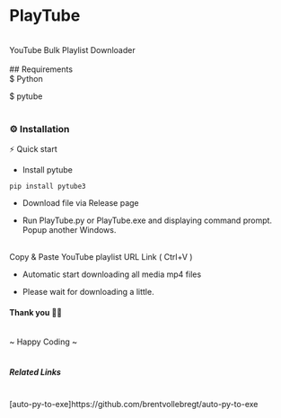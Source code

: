 # PlayTube

<br>
YouTube Bulk Playlist Downloader
<br>
<br>
## Requirements

<br>
$ Python

$ pytube
<br>
<br>
### ⚙️ Installation

⚡  Quick start

* Install pytube

```
pip install pytube3
```

* Download file via Release page

* Run PlayTube.py or PlayTube.exe
and displaying command prompt. Popup another Windows.
<br>
   Copy & Paste YouTube playlist URL Link ( Ctrl+V )
  
* Automatic start downloading all media mp4 files
  
* Please wait for downloading a little.

#### Thank you 🤗🤗

<br>
~ Happy Coding ~
<br>
<br>

##### Related Links

<br>
[auto-py-to-exe]https://github.com/brentvollebregt/auto-py-to-exe
<br>
<br>






